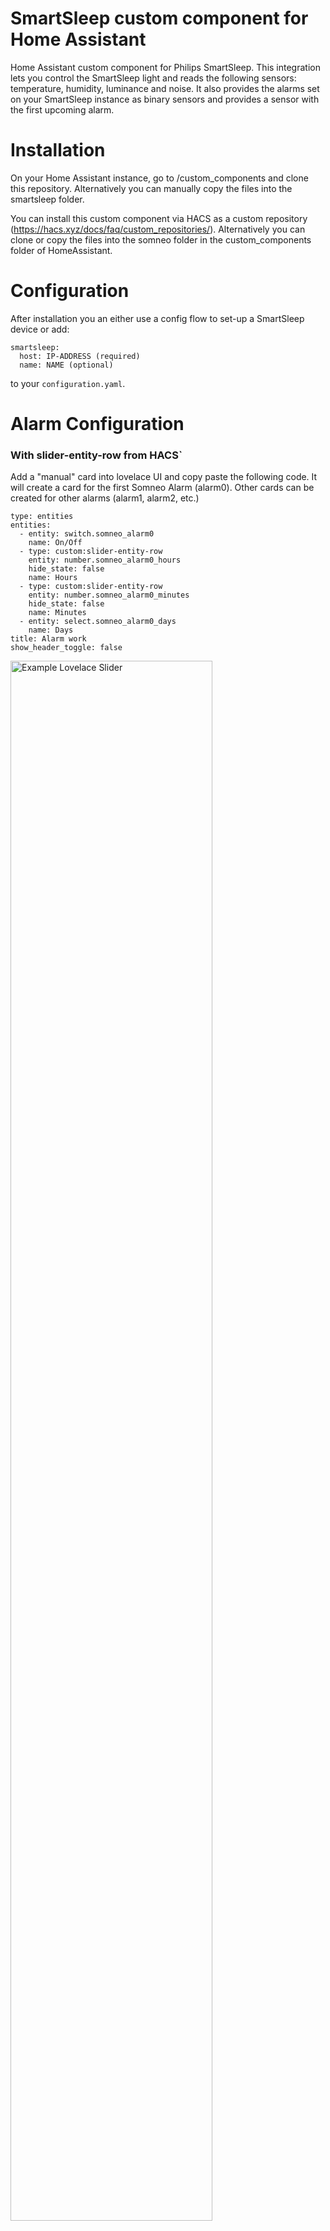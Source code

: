 # SmartSleep custom component for Home Assistant

Home Assistant custom component for Philips SmartSleep. This integration lets you control the SmartSleep light and reads the following sensors: temperature, humidity, luminance and noise. It also provides the alarms set on your SmartSleep instance as binary sensors and provides a sensor with the first upcoming alarm.

# Installation

On your Home Assistant instance, go to /custom_components and clone this repository. Alternatively you can manually copy the files into the smartsleep folder.

You can install this custom component via HACS as a custom repository (https://hacs.xyz/docs/faq/custom_repositories/). Alternatively you can clone or copy the files into the somneo folder in the custom_components folder of HomeAssistant.

# Configuration

After installation you an either use a config flow to set-up a SmartSleep device or add:

```
smartsleep:
  host: IP-ADDRESS (required)
  name: NAME (optional)
```

to your `configuration.yaml`.

# Alarm Configuration

### With slider-entity-row from HACS`

Add a "manual" card into lovelace UI and copy paste the following code. It will create a card for the first Somneo Alarm (alarm0).
Other cards can be created for other alarms (alarm1, alarm2, etc.)

```
type: entities
entities:
  - entity: switch.somneo_alarm0
    name: On/Off
  - type: custom:slider-entity-row
    entity: number.somneo_alarm0_hours
    hide_state: false
    name: Hours
  - type: custom:slider-entity-row
    entity: number.somneo_alarm0_minutes
    hide_state: false
    name: Minutes
  - entity: select.somneo_alarm0_days
    name: Days
title: Alarm work
show_header_toggle: false
```

<img src="https://github.com/theneweinstein/somneo/blob/master/lovelace1.jpg" alt="Example Lovelace Slider" width="80%"/>

### Without slider-entity-row from HACS

```
type: entities
entities:
  - entity: switch.somneo_alarm0
    name: On/Off
  - entity: number.somneo_alarm0_hours
    name: Hours
  - entity: number.somneo_alarm0_minutes
    name: Minutes
  - entity: select.somneo_alarm0_days
    name: Days
title: Alarm work
show_header_toggle: false
```

<img src="https://github.com/theneweinstein/somneo/blob/master/lovelace2.jpg" alt="Example Lovelace" width="80%"/>

# Services

This component includes two services to adjust the wake-up light and sound settings. To adjust the light settings of an alarm you can call the following function:

```
service: somneo.set_light_alarm
target:
  entity_id: switch.somneo_alarm0
data:
  curve: sunny day
  level: 20
  duration: 30
```

The curve is either `sunny day`, `island red` or `nordic white`. Level should be between 0 and 25 and duration betweeen 4 and 40 minutes.

To adjust the sound settings of an alarm you can call the following function:

```
service: somneo.set_sound_alarm
target:
  entity_id: switch.somneo_alarm0
data:
  source: sunny day
  channel: 20
  level: 30
```

The source is `wake-up` for the wake-up sounds, `radio` for the FM radio of `off` for no sound. If the wake-up sound is selected, channel is one of the following sounds: `forest birds`, `summer birds`, `morning alps`, `yoga harmony`, `nepal bowls`, `summer lake` or `ocean waves`. If the radio is selected, channel has a value 1 till 5 (formatted as a string). The level should be between 1 and 25.

Furthermore, alarms can be added to or removed from the list in the Somneo app with:

```
service: somneo.add_alarm
target:
  entity_id: switch.somneo_alarm0
```

```
service: somneo.remove_alarm
target:
  entity_id: switch.somneo_alarm0
```
